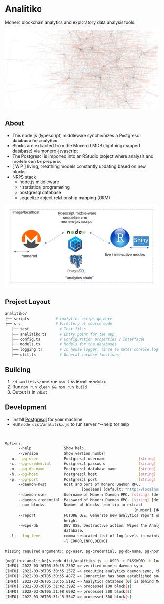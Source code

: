 # Analitiko 

Monero blockchain analytics and exploratory data analysis tools.

![data-viz](./data-viz.png)

## About

* This node.js (typescript) middleware synchronizes a Postgresql database for analytics
* Blocks are extracted from the Monero LMDB (lightning mapped database) via [monero-javascript](https://www.npmjs.com/package/monero-javascript)
* The Postgresql is imported into an RStudio project where analysis and models can be prepared
* [ WIP ] living, breathing models constantly updating based on new blocks
* NRPS stack
    - node.js middleware
    - r statistical programming
    - postgresql database
    - sequelize object relationship mapping (ORM)

![arch](./analitiko_arch.png)

## Project Layout

```bash
analitiko/
├── scripts            # Analytics scrips go here
├── src                # Directory of source code
   ├── test              # Test files
   ├── analitiko.ts      # Entry point for the app
   ├── config.ts         # Configuration properties / interfaces
   ├── models.ts         # Models for the databases
   ├── logging.ts        # In house logger, since TS hates console.log()
   ├── util.ts           # General purpose functions
```

## Building

1. `cd analitiko/` and run `npm i` to install modules
2. Run `npm run clean && npm run build`
3. Output is in `/dist`

## Development

* Install [Postgresql](https://www.postgresql.org/) for your machine
* Run `node dist/analitiko.js` to run server *--help for help

<br/>

```bash
Options:
      --help               Show help                                   [boolean]
      --version            Show version number                         [boolean]
  -u, --pg-user            Postgresql username               [string] [required]
  -c, --pg-credential      Postgresql password               [string] [required]
  -n, --pg-db-name         Postgresql database name          [string] [required]
  -h, --pg-host            Postgresql host                   [string] [required]
  -p, --pg-port            Postgresql port                   [string] [required]
      --daemon-host        Host and port of Monero Daemon RPC.
                                   [boolean] [default: "http://localhost:38081"]
      --daemon-user        Username of Monero Daemon RPC. [string] [default: ""]
      --daemon-credential  Password of Monero Daemon RPC. [string] [default: ""]
      --num-blocks         Number of blocks from tip to extract
                                                           [number] [default: 0]
      --report             FUTURE USE. Generate new analytics report on new
                           height                                      [boolean]
      --wipe-db            DEV USE. Destructive action. Wipes the Analytics
                           database.                                   [boolean]
  -l, --log-level          comma separated list of log levels to maintain (e.g.
                           -l ERROR,INFO,DEBUG)                         [string]

Missing required arguments: pg-user, pg-credential, pg-db-name, pg-host, pg-port
```

```bash
[me@linux analitiko]$ node dist/analitiko.js -u USER -c PASSWORD -h localhost -p PORT -n DB_NAME --num-blocks <number of blocks behind to start sync (e.g. get the last 300 blocks)> -l ERROR,INFO --wipe-db
[INFO]  2022-03-26T05:30:55.250Z => verified monero daemon sync
[INFO]  2022-03-26T05:30:55.257Z => executing analytics daemon sync, this may take a while...
[INFO]  2022-03-26T05:30:55.487Z => Connection has been established successfully.
[INFO]  2022-03-26T05:30:55.519Z => Analytics database (0) is behind Monero LMDB (1057323) by 300 block(s)
[INFO]  2022-03-26T05:31:02.399Z => processed 100 block(s)
[INFO]  2022-03-26T05:31:08.699Z => processed 200 block(s)
[INFO]  2022-03-26T05:31:15.554Z => processed 300 block(s)
```